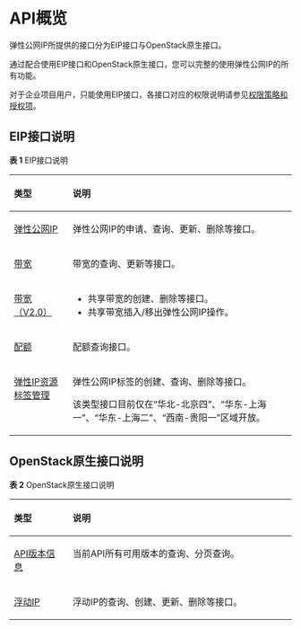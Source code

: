 # API概览<a name="eip_api02_0001"></a>

弹性公网IP所提供的接口分为EIP接口与OpenStack原生接口。

通过配合使用EIP接口和OpenStack原生接口，您可以完整的使用弹性公网IP的所有功能。

对于企业项目用户，只能使用EIP接口，各接口对应的权限说明请参见[权限策略和授权项](权限策略和授权项.md)。

## EIP接口说明<a name="section14330125184315"></a>

**表 1**  EIP接口说明

<a name="table1336185894518"></a>
<table><thead align="left"><tr id="row3362058124511"><th class="cellrowborder" valign="top" width="20.810000000000002%" id="mcps1.2.3.1.1"><p id="p336219586450"><a name="p336219586450"></a><a name="p336219586450"></a><strong id="b10362175817458"><a name="b10362175817458"></a><a name="b10362175817458"></a>类型</strong></p>
</th>
<th class="cellrowborder" valign="top" width="79.19%" id="mcps1.2.3.1.2"><p id="p1636275810454"><a name="p1636275810454"></a><a name="p1636275810454"></a><strong id="b236225874512"><a name="b236225874512"></a><a name="b236225874512"></a>说明</strong></p>
</th>
</tr>
</thead>
<tbody><tr id="row14362205884514"><td class="cellrowborder" valign="top" width="20.810000000000002%" headers="mcps1.2.3.1.1 "><p id="p1947611525917"><a name="p1947611525917"></a><a name="p1947611525917"></a><a href="https://support.huaweicloud.com/api-eip/eip_api_0000.html" target="_blank" rel="noopener noreferrer">弹性公网IP</a></p>
</td>
<td class="cellrowborder" valign="top" width="79.19%" headers="mcps1.2.3.1.2 "><p id="p9476152399"><a name="p9476152399"></a><a name="p9476152399"></a>弹性公网IP的申请、查询、更新、删除等接口。</p>
</td>
</tr>
<tr id="row103631858124512"><td class="cellrowborder" valign="top" width="20.810000000000002%" headers="mcps1.2.3.1.1 "><p id="p1447619521696"><a name="p1447619521696"></a><a name="p1447619521696"></a><a href="https://support.huaweicloud.com/api-eip/eip_apiBandwidth_0000.html" target="_blank" rel="noopener noreferrer">带宽</a></p>
</td>
<td class="cellrowborder" valign="top" width="79.19%" headers="mcps1.2.3.1.2 "><p id="p547615217914"><a name="p547615217914"></a><a name="p547615217914"></a>带宽的查询、更新等接口。</p>
</td>
</tr>
<tr id="row736325817457"><td class="cellrowborder" valign="top" width="20.810000000000002%" headers="mcps1.2.3.1.1 "><p id="p1447695213912"><a name="p1447695213912"></a><a name="p1447695213912"></a><a href="https://support.huaweicloud.com/api-eip/eip_apisharedbandwidth_0000.html" target="_blank" rel="noopener noreferrer">带宽（V2.0）</a></p>
</td>
<td class="cellrowborder" valign="top" width="79.19%" headers="mcps1.2.3.1.2 "><a name="ul144761529910"></a><a name="ul144761529910"></a><ul id="ul144761529910"><li>共享带宽的创建、删除等接口。</li><li>共享带宽插入/移出弹性公网IP操作。</li></ul>
</td>
</tr>
<tr id="row53631958124513"><td class="cellrowborder" valign="top" width="20.810000000000002%" headers="mcps1.2.3.1.1 "><p id="p17476115218917"><a name="p17476115218917"></a><a name="p17476115218917"></a><a href="https://support.huaweicloud.com/api-eip/eip_apiquota_0000.html" target="_blank" rel="noopener noreferrer">配额</a></p>
</td>
<td class="cellrowborder" valign="top" width="79.19%" headers="mcps1.2.3.1.2 "><p id="p14476352194"><a name="p14476352194"></a><a name="p14476352194"></a>配额查询接口。</p>
</td>
</tr>
<tr id="row1736416582452"><td class="cellrowborder" valign="top" width="20.810000000000002%" headers="mcps1.2.3.1.1 "><p id="p11476752195"><a name="p11476752195"></a><a name="p11476752195"></a><a href="https://support.huaweicloud.com/api-eip/eip_apitag_0000.html" target="_blank" rel="noopener noreferrer">弹性IP资源标签管理</a></p>
</td>
<td class="cellrowborder" valign="top" width="79.19%" headers="mcps1.2.3.1.2 "><p id="p54769521599"><a name="p54769521599"></a><a name="p54769521599"></a>弹性公网IP标签的创建、查询、删除等接口。</p>
<p id="p147735213915"><a name="p147735213915"></a><a name="p147735213915"></a>该类型接口目前仅在“华北-北京四”、“华东-上海一”、“华东-上海二”、“西南-贵阳一”区域开放。</p>
</td>
</tr>
</tbody>
</table>

## OpenStack原生接口说明<a name="section3102202117447"></a>

**表 2**  OpenStack原生接口说明

<a name="table101761398465"></a>
<table><thead align="left"><tr id="row1617633924619"><th class="cellrowborder" valign="top" width="20.810000000000002%" id="mcps1.2.3.1.1"><p id="p2176153924610"><a name="p2176153924610"></a><a name="p2176153924610"></a><strong id="b2176183915460"><a name="b2176183915460"></a><a name="b2176183915460"></a>类型</strong></p>
</th>
<th class="cellrowborder" valign="top" width="79.19%" id="mcps1.2.3.1.2"><p id="p3176143954615"><a name="p3176143954615"></a><a name="p3176143954615"></a><strong id="b1917614397466"><a name="b1917614397466"></a><a name="b1917614397466"></a>说明</strong></p>
</th>
</tr>
</thead>
<tbody><tr id="row15136113317137"><td class="cellrowborder" valign="top" width="20.810000000000002%" headers="mcps1.2.3.1.1 "><p id="p14180031171715"><a name="p14180031171715"></a><a name="p14180031171715"></a><a href="https://support.huaweicloud.com/api-eip/eip_openstackapi_0001.html" target="_blank" rel="noopener noreferrer">API版本信息</a></p>
</td>
<td class="cellrowborder" valign="top" width="79.19%" headers="mcps1.2.3.1.2 "><p id="p8944330141213"><a name="p8944330141213"></a><a name="p8944330141213"></a>当前API所有可用版本的查询、分页查询。</p>
</td>
</tr>
<tr id="row6185339124618"><td class="cellrowborder" valign="top" width="20.810000000000002%" headers="mcps1.2.3.1.1 "><p id="p5944163031217"><a name="p5944163031217"></a><a name="p5944163031217"></a><a href="https://support.huaweicloud.com/api-eip/eip_openstackapi_0005.html" target="_blank" rel="noopener noreferrer">浮动IP</a></p>
</td>
<td class="cellrowborder" valign="top" width="79.19%" headers="mcps1.2.3.1.2 "><p id="p19443303128"><a name="p19443303128"></a><a name="p19443303128"></a>浮动IP的查询、创建、更新、删除等接口。</p>
</td>
</tr>
</tbody>
</table>

